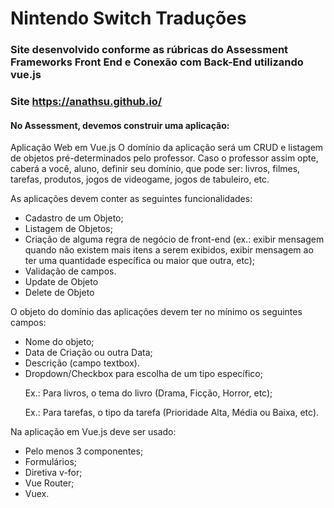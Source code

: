 # Nintendo Switch Traduções
### Site desenvolvido conforme as rúbricas do Assessment Frameworks Front End e Conexão com Back-End utilizando vue.js
### Site https://anathsu.github.io/


#### No Assessment, devemos construir uma aplicação:

Aplicação Web em Vue.js
O domínio da aplicação será um CRUD e listagem de objetos pré-determinados pelo professor. Caso o professor assim opte, caberá a você, aluno, definir seu domínio, que pode ser: livros, filmes, tarefas, produtos, jogos de videogame, jogos de tabuleiro, etc.

As aplicações devem conter as seguintes funcionalidades:

* Cadastro de um Objeto;
* Listagem de Objetos;
* Criação de alguma regra de negócio de front-end (ex.: exibir mensagem quando não existem mais itens a serem exibidos, exibir mensagem ao ter uma quantidade específica ou maior que outra, etc);
* Validação de campos.
* Update de Objeto
* Delete de Objeto

O objeto do domínio das aplicações devem ter no mínimo os seguintes campos:

* Nome do objeto;
* Data de Criação ou outra Data;
* Descrição (campo textbox).
* Dropdown/Checkbox para escolha de um tipo específico;
<p>&nbsp;&nbsp;&nbsp;&nbsp;&nbsp;&nbsp;Ex.: Para livros, o tema do livro (Drama, Ficção, Horror, etc);</p>
<p>&nbsp;&nbsp;&nbsp;&nbsp;&nbsp;&nbsp;Ex.: Para tarefas, o tipo da tarefa (Prioridade Alta, Média ou Baixa, etc).</p>


Na aplicação em Vue.js deve ser usado:

* Pelo menos 3 componentes;
* Formulários;
* Diretiva v-for;
* Vue Router;
* Vuex.
